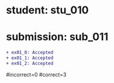 # student: stu_010
# submission: sub_011

```diff
+ ex01_0: Accepted
+ ex01_1: Accepted
+ ex01_2: Accepted
```
#incorrect=0
#correct=3
